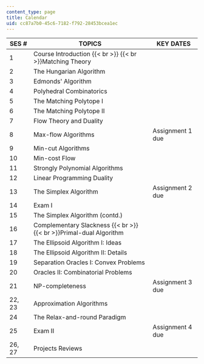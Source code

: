 ```yaml
---
content_type: page
title: Calendar
uid: cc87a7b0-45c6-7182-f792-28453bcea1ec
---
```


| SES # | TOPICS | KEY DATES |
| --- | --- | --- |
| 1 | Course Introduction  {{< br >}}  {{< br >}}Matching Theory | &nbsp; |
| 2 | The Hungarian Algorithm | &nbsp; |
| 3 | Edmonds' Algorithm | &nbsp; |
| 4 | Polyhedral Combinatorics | &nbsp; |
| 5 | The Matching Polytope I | &nbsp; |
| 6 | The Matching Polytope II | &nbsp; |
| 7 | Flow Theory and Duality | &nbsp; |
| 8 | Max-flow Algorithms | Assignment 1 due |
| 9 | Min-cut Algorithms | &nbsp; |
| 10 | Min-cost Flow | &nbsp; |
| 11 | Strongly Polynomial Algorithms | &nbsp; |
| 12 | Linear Programming Duality | &nbsp; |
| 13 | The Simplex Algorithm | Assignment 2 due |
| 14 | Exam I | &nbsp; |
| 15 | The Simplex Algorithm (contd.) | &nbsp; |
| 16 | Complementary Slackness  {{< br >}}  {{< br >}}Primal-dual Algorithm | &nbsp; |
| 17 | The Ellipsoid Algorithm I: Ideas | &nbsp; |
| 18 | The Ellipsoid Algorithm II: Details | &nbsp; |
| 19 | Separation Oracles I: Convex Problems | &nbsp; |
| 20 | Oracles II: Combinatorial Problems | &nbsp; |
| 21 | NP-completeness | Assignment 3 due |
| 22, 23 | Approximation Algorithms | &nbsp; |
| 24 | The Relax-and-round Paradigm | &nbsp; |
| 25 | Exam II | Assignment 4 due |
| 26, 27 | Projects Reviews |